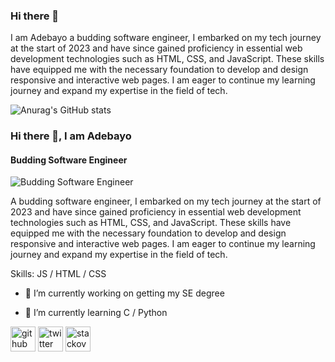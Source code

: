 ### Hi there 👋

I am Adebayo a budding software engineer, I embarked on my tech journey at the start of 2023 and have since gained proficiency in essential web development technologies such as HTML, CSS, and JavaScript. These skills have equipped me with the necessary foundation to develop and design responsive and interactive web pages. I am eager to continue my learning journey and expand my expertise in the field of tech.

![Anurag's GitHub stats](https://github-readme-stats.vercel.app/api?username=Bayovrosky&theme=dark&show_icons=true) 
### Hi there 👋, I am Adebayo 

#### Budding Software Engineer 

![Budding Software Engineer ](https://pbs.twimg.com/profile_banners/1243393443201605634/1642376809/1080x360)

A budding software engineer, I embarked on my tech journey at the start of 2023 and have since gained proficiency in essential web development technologies such as HTML, CSS, and JavaScript. These skills have equipped me with the necessary foundation to develop and design responsive and interactive web pages. I am eager to continue my learning journey and expand my expertise in the field of tech.

Skills: JS / HTML / CSS

- 🔭 I’m currently working on getting my SE degree 

- 🌱 I’m currently learning C / Python  

[<img src='https://cdn.jsdelivr.net/npm/simple-icons@3.0.1/icons/github.svg' alt='github' height='40'>](https://github.com/Bayovrosky)  [<img src='https://cdn.jsdelivr.net/npm/simple-icons@3.0.1/icons/twitter.svg' alt='twitter' height='40'>](https://twitter.com/Bayovrosky)  [<img src='https://cdn.jsdelivr.net/npm/simple-icons@3.0.1/icons/stackoverflow.svg' alt='stackoverflow' height='40'>](https://stackoverflow.com/users/Bayovrosky)  
